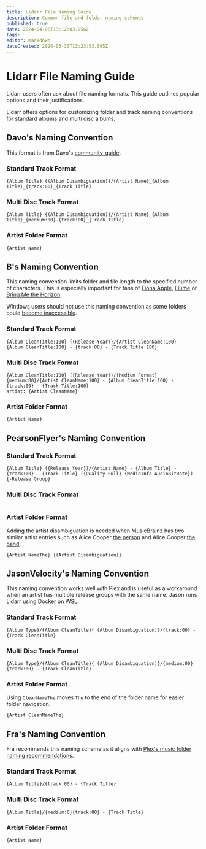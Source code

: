 ```yaml
---
title: Lidarr File Naming Guide
description: Common file and folder naming schemes
published: true
date: 2024-04-06T13:12:03.956Z
tags: 
editor: markdown
dateCreated: 2024-03-30T13:23:53.095Z
---
```


# Lidarr File Naming Guide

Lidarr users often ask about file naming formats. This guide outlines popular options and their justifications.

Lidarr offers options for customizing folder and track naming conventions for standard albums and multi disc albums.

## Davo's Naming Convention

This format is from Davo's [community-guide](/lidarr/community-guide).

### Standard Track Format

```jinja
{Album Title} {(Album Disambiguation)}/{Artist Name}_{Album Title}_{track:00}_{Track Title}
```

### Multi Disc Track Format

```jinja
{Album Title} {(Album Disambiguation)}/{Artist Name}_{Album Title}_{medium:00}-{track:00}_{Track Title}
```

### Artist Folder Format

```jinja
{Artist Name}
```

## B's Naming Convention

This naming convention limits folder and file length to the specified number of characters. This is especially important for fans of [Fiona Apple](https://musicbrainz.org/release-group/b7493310-d408-44e2-a2d6-bbbd485d7abc), [Flume](https://musicbrainz.org/recording/93d0086c-27e7-4206-8722-e4c3c0b6d786) or [Bring Me the Horizon](https://musicbrainz.org/release-group/b7493310-d408-44e2-a2d6-bbbd485d7abc).

Windows users should not use this naming convention as some folders could [become inaccessible](https://wiki.servarr.com/lidarr/faq#why-cant-i-access-a-folder-in-windows-after-lidarr-rename).

### Standard Track Format

```jinja
{Album CleanTitle:100} {(Release Year)}/{Artist CleanName:100} - {Album CleanTitle:100} - {track:00} - {Track Title:100}
```

### Multi Disc Track Format

```jinja
{Album CleanTitle:100} ({Release Year})/{Medium Format} {medium:00}/{Artist CleanName:100} - {Album CleanTitle:100} - {track:00} - {Track Title:100}
artist: {Artist CleanName}
```

### Artist Folder Format

```jinja
{Artist Name}
```

## PearsonFlyer's Naming Convention

<!---
TODO: Add explainer
--->

### Standard Track Format

```jinja
{Album Title} ({Release Year})/{Artist Name} - {Album Title} - {track:00} - {Track Title} ({Quality Full} {MediaInfo AudioBitRate}) {-Release Group}
```

### Multi Disc Track Format

```jinja

```

### Artist Folder Format

Adding the artist disambiguation is needed when MusicBrainz has two similar artist entries such as Alice Cooper [the person](https://musicbrainz.org/artist/ee58c59f-8e7f-4430-b8ca-236c4d3745ae) and Alice Cooper [the band](https://musicbrainz.org/artist/4d7928cd-7ed2-4282-8c29-c0c9f966f1bd).

```jinja
{Artist NameThe} {(Artist Disambiguation)}
```

## JasonVelocity's Naming Convention

This naming convention works well with Plex and is useful as a workaround when an artist has multiple release groups with the same name. Jason runs Lidarr using Docker on WSL.

### Standard Track Format

```jinja
{Album Type}/{Album CleanTitle}{ (Album Disambiguation)}/{track:00} - {Track CleanTitle}
```

### Multi Disc Track Format

```jinja
{Album Type}/{Album CleanTitle}{ (Album Disambiguation)}/{medium:00}{track:00} - {Track CleanTitle}
```

### Artist Folder Format

Using `CleanNameThe` moves `The` to the end of the folder name for easier folder navigation.

```jinja
{Artist CleanNameThe}
```

## Fra's Naming Convention

Fra recommends this naming scheme as it aligns with [Plex's music folder naming recommendations](https://support.plex.tv/articles/200265296-adding-music-media-from-folders/#toc-0).

### Standard Track Format

```jinja
{Album Title}/{track:00} - {Track Title}
```

### Multi Disc Track Format

```jinja
{Album Title}/{medium:0}{track:00} - {Track Title}
```

### Artist Folder Format

```jinja
{Artist Name}
```
